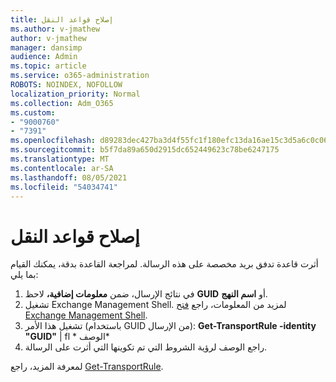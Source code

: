 ```yaml
---
title: إصلاح قواعد النقل
ms.author: v-jmathew
author: v-jmathew
manager: dansimp
audience: Admin
ms.topic: article
ms.service: o365-administration
ROBOTS: NOINDEX, NOFOLLOW
localization_priority: Normal
ms.collection: Adm_O365
ms.custom:
- "9000760"
- "7391"
ms.openlocfilehash: d89283dec427ba3d4f55fc1f180efc13da16ae15c3d5a6c0c06a696faa6df7f8
ms.sourcegitcommit: b5f7da89a650d2915dc652449623c78be6247175
ms.translationtype: MT
ms.contentlocale: ar-SA
ms.lasthandoff: 08/05/2021
ms.locfileid: "54034741"
---
```

# <a name="fix-transport-rules"></a>إصلاح قواعد النقل

أثرت قاعدة تدفق بريد مخصصة على هذه الرسالة. لمراجعة القاعدة بدقة، يمكنك القيام بما يلي:

1. في نتائج الإرسال، ضمن **معلومات إضافية،** لاحظ **GUID** أو **اسم النهج**.
2. تشغيل Exchange Management Shell. لمزيد من المعلومات، راجع [فتح Exchange Management Shell](https://go.microsoft.com/fwlink/?linkid=2101432).
3. تشغيل هذا الأمر (باستخدام GUID من الإرسال): **Get-TransportRule -identity "GUID"** | fl * الوصف*
4. راجع الوصف لرؤية الشروط التي تم تكوينها التي أثرت على الرسالة.

لمعرفة المزيد، راجع [Get-TransportRule](https://go.microsoft.com/fwlink/?linkid=2101523).
